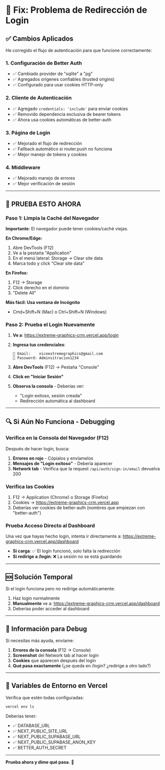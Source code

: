 # 🔧 Fix: Problema de Redirección de Login

## ✅ **Cambios Aplicados**

He corregido el flujo de autenticación para que funcione correctamente:

### **1. Configuración de Better Auth**
- ✅ Cambiado provider de "sqlite" a "pg"
- ✅ Agregados orígenes confiables (trusted origins)
- ✅ Configurado para usar cookies HTTP-only

### **2. Cliente de Autenticación**
- ✅ Agregado `credentials: 'include'` para enviar cookies
- ✅ Removido dependencia exclusiva de bearer tokens
- ✅ Ahora usa cookies automáticas de better-auth

### **3. Página de Login**
- ✅ Mejorado el flujo de redirección
- ✅ Fallback automático si router.push no funciona
- ✅ Mejor manejo de tokens y cookies

### **4. Middleware**
- ✅ Mejorado manejo de errores
- ✅ Mejor verificación de sesión

---

## 🧪 **PRUEBA ESTO AHORA**

### **Paso 1: Limpia la Caché del Navegador**

**Importante**: El navegador puede tener cookies/caché viejas.

**En Chrome/Edge:**
1. Abre DevTools (F12)
2. Ve a la pestaña "Application"
3. En el menú lateral: Storage → Clear site data
4. Marca todo y click "Clear site data"

**En Firefox:**
1. F12 → Storage
2. Click derecho en el dominio
3. "Delete All"

**Más fácil: Usa ventana de Incógnito**
- Cmd+Shift+N (Mac) o Ctrl+Shift+N (Windows)

### **Paso 2: Prueba el Login Nuevamente**

1. **Ve a**: https://extreme-graphics-crm.vercel.app/login

2. **Ingresa tus credenciales**:
   ```
   📧 Email:    nicoextremegraphics@gmail.com
   🔑 Password: Adminsitracion1234
   ```

3. **Abre DevTools** (F12) → Pestaña "Console"

4. **Click en "Iniciar Sesión"**

5. **Observa la consola** - Deberías ver:
   - "Login exitoso, sesión creada"
   - Redirección automática al dashboard

---

## 🔍 **Si Aún No Funciona - Debugging**

### **Verifica en la Consola del Navegador (F12)**

Después de hacer login, busca:

1. **Errores en rojo** - Cópialos y envíamelos
2. **Mensajes de "Login exitoso"** - Debería aparecer
3. **Network tab** - Verifica que la request `/api/auth/sign-in/email` devuelva 200

### **Verifica las Cookies**

1. F12 → Application (Chrome) o Storage (Firefox)
2. Cookies → https://extreme-graphics-crm.vercel.app
3. Deberías ver cookies de better-auth (nombres que empiezan con "better-auth")

### **Prueba Acceso Directo al Dashboard**

Una vez que hayas hecho login, intenta ir directamente a:
https://extreme-graphics-crm.vercel.app/dashboard

- **Si carga**: ✅ El login funcionó, solo falta la redirección
- **Si redirige a /login**: ❌ La sesión no se está guardando

---

## 🆘 **Solución Temporal**

Si el login funciona pero no redirige automáticamente:

1. Haz login normalmente
2. **Manualmente** ve a: https://extreme-graphics-crm.vercel.app/dashboard
3. Deberías poder acceder al dashboard

---

## 📝 **Información para Debug**

Si necesitas más ayuda, envíame:

1. **Errores de la consola** (F12 → Console)
2. **Screenshot** del Network tab al hacer login
3. **Cookies** que aparecen después del login
4. **Qué pasa exactamente** (¿se queda en /login? ¿redirige a otro lado?)

---

## 🔧 **Variables de Entorno en Vercel**

Verifica que estén todas configuradas:

```bash
vercel env ls
```

Deberías tener:
- ✅ DATABASE_URL
- ✅ NEXT_PUBLIC_SITE_URL
- ✅ NEXT_PUBLIC_SUPABASE_URL
- ✅ NEXT_PUBLIC_SUPABASE_ANON_KEY
- ✅ BETTER_AUTH_SECRET

---

**Prueba ahora y dime qué pasa.** 🚀

